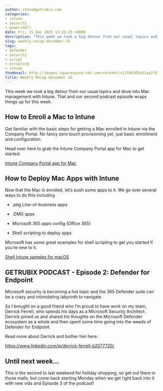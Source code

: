 ```yaml
---
author: steve@getrubix.com
categories:
- intune
- security
- powershell
date: Fri, 15 Dec 2023 13:25:25 +0000
description: "This week we took a big detour from our usual topics and dove into Mac management with Intune. That and our second podcast episode wraps things up for this week. How to Enroll a Mac to Intune Get familiar with the basic steps."
slug: weekly-recap-december-15
tags:
- defender
- security
- script
- scripting
- intune
thumbnail: http://images.squarespace-cdn.com/content/v1/5dd365a31aa1fd743bc30b8e/1702646564633-RJBDZG9LA2P27Z7WEXNB/image-asset.jpeg/img.jpg
title: Weekly Recap December 15
---
```


This week we took a big detour from our usual topics and dove into Mac management with Intune. That and our second podcast episode wraps things up for this week.

How to Enroll a Mac to Intune
-----------------------------

Get familiar with the basic steps for getting a Mac enrolled in Intune via the Company Portal. No fancy zero touch provisioning yet, just basic enrollment and configuration.

Head over here to grab the Intune Company Portal app for Mac to get started:

[Intune Company Portal app for Mac](https://go.microsoft.com/fwlink/?linkid=853070)

How to Deploy Mac Apps with Intune
----------------------------------

Now that the Mac is enrolled, let’s push some apps to it. We go over several ways to do this including

-   .pkg Line-of-business apps
    
-   .DMG apps
    
-   Microsoft 365 apps config (Office 365)
    
-   Shell scripting to deploy apps
    

Microsoft has some great examples for shell scripting to get you started if you’re new to it.

[Shell Intune samples for macOS](https://github.com/microsoft/shell-intune-samples/tree/master/macOS)

GETRUBIX PODCAST - Episode 2: Defender for Endpoint
---------------------------------------------------

Microsoft security is becoming a hot topic and the 365 Defender suite can be a crazy and intimidating labyrinth to navigate.

So I brought on a good friend who I’m proud to have work on my team, Derrick Ferrell, who spends his days as a Microsoft Security Architect. Derrick joined us and shared his thoughts on the Microsoft Defender ecosystem as a whole and then spent some time going into the weeds of Defender for Endpoint.

Read more about Derrick and bother him here:

https://www.linkedin.com/in/derrick-ferrell-b2077720/

Until next week…
----------------

This is the second to last weekend for holiday shopping, so get out there in those malls, but come back starting Monday when we get right back into it with new vids and Episode 3 of the podcast!